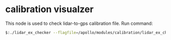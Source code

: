 # calibration visualzer 
This node is used to check lidar-to-gps calibration file. Run command:
```bash
$:./lidar_ex_checker --flagfile=/apollo/modules/calibration/lidar_ex_checker/conf/lidar_ex_checker.conf
```
